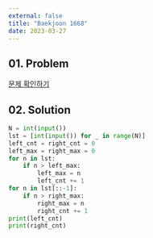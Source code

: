 ```yaml
---
external: false
title: "Baekjoon 1668"
date: 2023-03-27
---
```


## 01. Problem

[문제 확인하기](https://www.acmicpc.net/problem/1668)

## 02. Solution

```Python
N = int(input())
lst = [int(input()) for _ in range(N)]
left_cnt = right_cnt = 0
left_max = right_max = 0
for n in lst:
    if n > left_max:
        left_max = n
        left_cnt += 1
for n in lst[::-1]:
    if n > right_max:
        right_max = n
        right_cnt += 1
print(left_cnt)
print(right_cnt)
```

